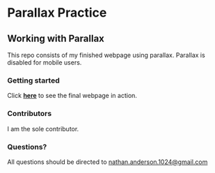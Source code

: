 # Parallax Practice
## Working with Parallax
This repo consists of my finished webpage using parallax. Parallax is disabled for mobile users.


### Getting started
Click **[here](https://nathan-anderson-1024.github.io/parallax-practice/)** to see the final webpage in action. 

### Contributors
I am the sole contributor.

### Questions?
All questions should be directed to nathan.anderson.1024@gmail.com
